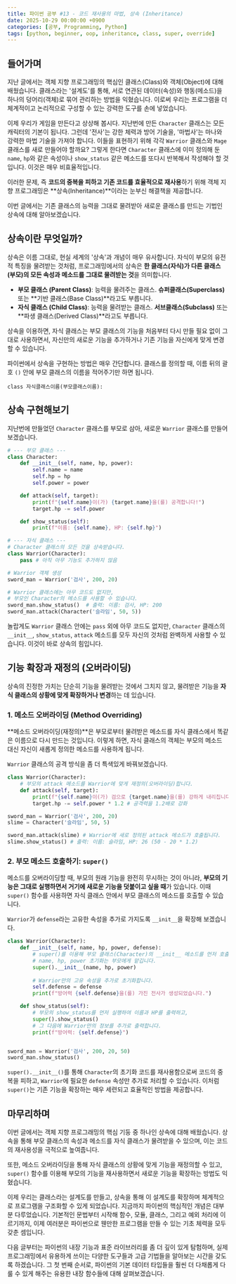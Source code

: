 ```yaml
---
title: 파이썬 공부 #13 - 코드 재사용의 마법, 상속 (Inheritance)
date: 2025-10-29 00:00:00 +0900
categories: [공부, Programming, Python]
tags: [python, beginner, oop, inheritance, class, super, override]
---
```


## 들어가며

지난 글에서는 객체 지향 프로그래밍의 핵심인 클래스(Class)와 객체(Object)에 대해 배웠습니다. 클래스라는 '설계도'를 통해, 서로 연관된 데이터(속성)와 행동(메소드)을 하나의 덩어리(객체)로 묶어 관리하는 방법을 익혔습니다. 이로써 우리는 프로그램을 더 체계적이고 논리적으로 구성할 수 있는 강력한 도구를 손에 넣었습니다.

이제 우리가 게임을 만든다고 상상해 봅시다. 지난번에 만든 `Character` 클래스는 모든 캐릭터의 기본이 됩니다. 그런데 '전사'는 강한 체력과 방어 기술을, '마법사'는 마나와 강력한 마법 기술을 가져야 합니다. 이들을 표현하기 위해 각각 `Warrior` 클래스와 `Mage` 클래스를 새로 만들어야 할까요? 그렇게 한다면 `Character` 클래스에 이미 정의해 둔 `name`, `hp`와 같은 속성이나 `show_status` 같은 메소드를 또다시 반복해서 작성해야 할 것입니다. 이것은 매우 비효율적입니다.

이러한 문제, 즉 **코드의 중복을 피하고 기존 코드를 효율적으로 재사용**하기 위해 객체 지향 프로그래밍은 **상속(Inheritance)**이라는 눈부신 해결책을 제공합니다.

이번 글에서는 기존 클래스의 능력을 그대로 물려받아 새로운 클래스를 만드는 기법인 상속에 대해 알아보겠습니다.

## 상속이란 무엇일까?

상속은 이름 그대로, 현실 세계의 '상속'과 개념이 매우 유사합니다. 자식이 부모의 유전적 특징을 물려받는 것처럼, 프로그래밍에서의 상속은 **한 클래스(자식)가 다른 클래스(부모)의 모든 속성과 메소드를 그대로 물려받는 것**을 의미합니다.

-   **부모 클래스 (Parent Class)**: 능력을 물려주는 클래스. **슈퍼클래스(Superclass)** 또는 **기반 클래스(Base Class)**라고도 부릅니다.
-   **자식 클래스 (Child Class)**: 능력을 물려받는 클래스. **서브클래스(Subclass)** 또는 **파생 클래스(Derived Class)**라고도 부릅니다.

상속을 이용하면, 자식 클래스는 부모 클래스의 기능을 처음부터 다시 만들 필요 없이 그대로 사용하면서, 자신만의 새로운 기능을 추가하거나 기존 기능을 자신에게 맞게 변경할 수 있습니다.

파이썬에서 상속을 구현하는 방법은 매우 간단합니다. 클래스를 정의할 때, 이름 뒤의 괄호 `()` 안에 부모 클래스의 이름을 적어주기만 하면 됩니다.

`class 자식클래스이름(부모클래스이름):`

## 상속 구현해보기

지난번에 만들었던 `Character` 클래스를 부모로 삼아, 새로운 `Warrior` 클래스를 만들어 보겠습니다.

```python
# --- 부모 클래스 ---
class Character:
    def __init__(self, name, hp, power):
        self.name = name
        self.hp = hp
        self.power = power

    def attack(self, target):
        print(f"{self.name}이(가) {target.name}을(를) 공격합니다!")
        target.hp -= self.power

    def show_status(self):
        print(f"이름: {self.name}, HP: {self.hp}")

# --- 자식 클래스 ---
# Character 클래스의 모든 것을 상속받습니다.
class Warrior(Character):
    pass # 아직 아무 기능도 추가하지 않음

# Warrior 객체 생성
sword_man = Warrior('검사', 200, 20)

# Warrior 클래스에는 아무 코드도 없지만,
# 부모인 Character의 메소드를 사용할 수 있습니다.
sword_man.show_status()  # 출력: 이름: 검사, HP: 200
sword_man.attack(Character('슬라임', 50, 5))
```
놀랍게도 `Warrior` 클래스 안에는 `pass` 외에 아무 코드도 없지만, `Character` 클래스의 `__init__`, `show_status`, `attack` 메소드를 모두 자신의 것처럼 완벽하게 사용할 수 있습니다. 이것이 바로 상속의 힘입니다.

## 기능 확장과 재정의 (오버라이딩)

상속의 진정한 가치는 단순히 기능을 물려받는 것에서 그치지 않고, 물려받은 기능을 **자식 클래스의 상황에 맞게 확장하거나 변경**하는 데 있습니다.

### 1. 메소드 오버라이딩 (Method Overriding)

**메소드 오버라이딩(재정의)**은 부모로부터 물려받은 메소드를 자식 클래스에서 똑같은 이름으로 다시 만드는 것입니다. 이렇게 하면, 자식 클래스의 객체는 부모의 메소드 대신 자신이 새롭게 정의한 메소드를 사용하게 됩니다.

`Warrior` 클래스의 공격 방식을 좀 더 특색있게 바꿔보겠습니다.

```python
class Warrior(Character):
    # 부모의 attack 메소드를 Warrior에 맞게 재정의(오버라이딩)합니다.
    def attack(self, target):
        print(f"{self.name}이(가) 검으로 {target.name}을(를) 강하게 내리칩니다!")
        target.hp -= self.power * 1.2 # 공격력을 1.2배로 강화

sword_man = Warrior('검사', 200, 20)
slime = Character('슬라임', 50, 5)

sword_man.attack(slime) # Warrior에 새로 정의된 attack 메소드가 호출됩니다.
slime.show_status() # 출력: 이름: 슬라임, HP: 26 (50 - 20 * 1.2)
```

### 2. 부모 메소드 호출하기: `super()`

메소드를 오버라이딩할 때, 부모의 원래 기능을 완전히 무시하는 것이 아니라, **부모의 기능은 그대로 실행하면서 거기에 새로운 기능을 덧붙이고 싶을 때**가 있습니다. 이때 `super()` 함수를 사용하면 자식 클래스 안에서 부모 클래스의 메소드를 호출할 수 있습니다.

`Warrior`가 `defense`라는 고유한 속성을 추가로 가지도록 `__init__`을 확장해 보겠습니다.

```python
class Warrior(Character):
    def __init__(self, name, hp, power, defense):
        # super()를 이용해 부모 클래스(Character)의 __init__ 메소드를 먼저 호출합니다.
        # name, hp, power 초기화는 부모에게 맡깁니다.
        super().__init__(name, hp, power)
        
        # Warrior만의 고유 속성을 추가로 초기화합니다.
        self.defense = defense
        print(f"방어력 {self.defense}을(를) 가진 전사가 생성되었습니다.")

    def show_status(self):
        # 부모의 show_status를 먼저 실행하여 이름과 HP를 출력하고,
        super().show_status()
        # 그 다음에 Warrior만의 정보를 추가로 출력합니다.
        print(f"방어력: {self.defense}")


sword_man = Warrior('검사', 200, 20, 50)
sword_man.show_status()
```
`super().__init__()`를 통해 `Character`의 초기화 코드를 재사용함으로써 코드의 중복을 피하고, `Warrior`에 필요한 `defense` 속성만 추가로 처리할 수 있습니다. 이처럼 `super()`는 기존 기능을 확장하는 매우 세련되고 효율적인 방법을 제공합니다.

## 마무리하며

이번 글에서는 객체 지향 프로그래밍의 핵심 기둥 중 하나인 상속에 대해 배웠습니다. 상속을 통해 부모 클래스의 속성과 메소드를 자식 클래스가 물려받을 수 있으며, 이는 코드의 재사용성을 극적으로 높여줍니다.

또한, 메소드 오버라이딩을 통해 자식 클래스의 상황에 맞게 기능을 재정의할 수 있고, `super()` 함수를 이용해 부모의 기능을 재사용하면서 새로운 기능을 확장하는 방법도 익혔습니다.

이제 우리는 클래스라는 설계도를 만들고, 상속을 통해 이 설계도를 확장하며 체계적으로 프로그램을 구조화할 수 있게 되었습니다. 지금까지 파이썬의 핵심적인 개념은 대부분 다루었습니다. 기본적인 문법부터 시작해 함수, 모듈, 클래스, 그리고 예외 처리에 이르기까지, 이제 여러분은 파이썬으로 웬만한 프로그램을 만들 수 있는 기초 체력을 모두 갖춘 셈입니다.

다음 글부터는 파이썬의 내장 기능과 표준 라이브러리를 좀 더 깊이 있게 탐험하며, 실제 프로그래밍에서 유용하게 쓰이는 다양한 도구들과 고급 기법들을 알아보는 시간을 갖도록 하겠습니다. 그 첫 번째 순서로, 파이썬의 기본 데이터 타입들을 훨씬 더 다채롭게 다룰 수 있게 해주는 유용한 내장 함수들에 대해 살펴보겠습니다.